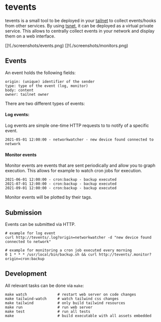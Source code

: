 # tevents

tevents is a small tool to be deployed in your [tailnet](https://tailscale.com/kb/1136/tailnet/) to collect events/hooks from other services.
By using [tsnet](https://tailscale.com/blog/tsnet-virtual-private-services/), it can be deployed as a virtual private service. This allows to centrally collect
events in your network and display them on a web interface.

[]!(./screenshots/events.png)
[]!(./screenshots/monitors.png)

## Events
An event holds the following fields:

```
origin: (unique) identifier of the sender
type: type of the event (log, monitor)
body: content
owner: tailnet owner
```

There are two different types of events:

#### Log events:
Log events are simple one-time HTTP requests to to notify of a specific event.

```
2021-05-01 12:00:00 - networkwatcher - new device found connected to network
```

#### Monitor events
Monitor events are events that are sent periodically and allow you to graph execution. This allows for example to watch cron jobs for execution.

```
2021-06-01 12:00:00 - cron:backup - backup executed
2021-07-01 12:00:00 - cron:backup - backup executed
2021-09-01 12:00:00 - cron:backup - backup executed
```

Monitor events will be plotted by their tags.

## Submission

Events can be submitted via HTTP.

```
# example for log event
curl http://tevents/.log?origin=networkwatcher -d "new device found connected to network"

# example for monitoring a cron job executed every morning
0 1 * * * /usr/local/bin/backup.sh && curl http://tevents/.monitor?origin=cron:backup
```

## Development

All relevant tasks can be done via `make`:

```
make watch              # restart web server on code changes
make tailwind-watch     # watch tailwind css changes
make tailwind           # only build tailwind resources
make run                # run web server
make test               # run all tests
make                    # build executable with all assets embedded
```
